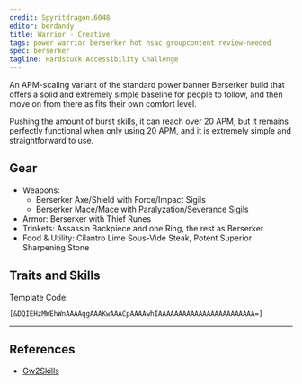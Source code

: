 ```yaml
---
credit: Spyritdragon.6048
editor: berdandy
title: Warrior - Creative
tags: power warrior berserker hot hsac groupcontent review-needed
spec: berserker
tagline: Hardstuck Accessibility Challenge
---
```


An APM-scaling variant of the standard power banner Berserker build that offers a solid and extremely simple baseline for people to follow, and then move on from there as fits their own comfort level.

Pushing the amount of burst skills, it can reach over 20 APM, but it remains perfectly functional when only using 20 APM, and it is extremely simple and straightforward to use. 

## Gear

- Weapons:
  - Berserker Axe/Shield with Force/Impact Sigils
  - Berserker Mace/Mace with Paralyzation/Severance Sigils
- Armor: Berserker with Thief Runes
- Trinkets: Assassin Backpiece and one Ring, the rest as Berserker
- Food & Utility: Cilantro Lime Sous-Vide Steak, Potent Superior Sharpening Stone

## Traits and Skills

Template Code:

`[&DQIEHzMWEhWnAAAAqgAAAKwAAACpAAAAwhIAAAAAAAAAAAAAAAAAAAAAAAA=]`

---

<div
  data-armory-embed='skills'
  data-armory-ids='14401,14405,14407,14404,30343'
>
</div>
<div
  data-armory-embed='specializations'
  data-armory-ids='4,51,18'
  data-armory-4-traits='1444,1449,1437'
  data-armory-51-traits='1413,1484,1369'
  data-armory-18-traits='2049,2011,1928'
>
</div>
<script async src='https://unpkg.com/armory-embeds@^0.x.x/armory-embeds.js'></script>



## References

- [Gw2Skills](http://gw2skills.net/editor/?PKEBc6lnlJw6YcsJmJO+WWtKA-zxQYhonbbHE5p0iIoWJQFKgWGCeaaowZE-e)
